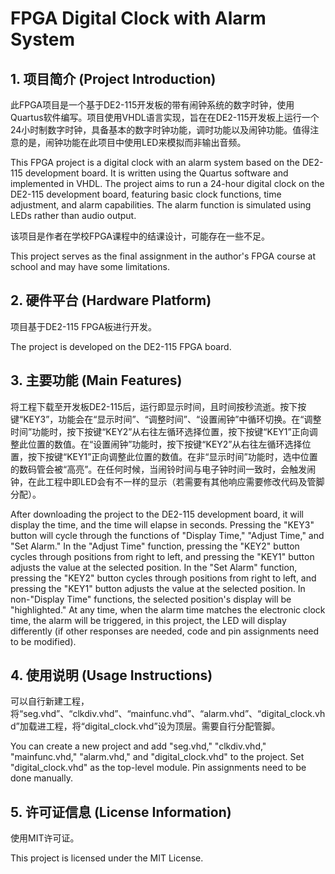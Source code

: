 # FPGA Digital Clock with Alarm System

## 1. 项目简介 (Project Introduction)

此FPGA项目是一个基于DE2-115开发板的带有闹钟系统的数字时钟，使用Quartus软件编写。项目使用VHDL语言实现，旨在在DE2-115开发板上运行一个24小时制数字时钟，具备基本的数字时钟功能，调时功能以及闹钟功能。值得注意的是，闹钟功能在此项目中使用LED来模拟而非输出音频。

This FPGA project is a digital clock with an alarm system based on the DE2-115 development board. It is written using the Quartus software and implemented in VHDL. The project aims to run a 24-hour digital clock on the DE2-115 development board, featuring basic clock functions, time adjustment, and alarm capabilities. The alarm function is simulated using LEDs rather than audio output.

该项目是作者在学校FPGA课程中的结课设计，可能存在一些不足。

This project serves as the final assignment in the author's FPGA course at school and may have some limitations.

## 2. 硬件平台 (Hardware Platform)

项目基于DE2-115 FPGA板进行开发。

The project is developed on the DE2-115 FPGA board.

## 3. 主要功能 (Main Features)

将工程下载至开发板DE2-115后，运行即显示时间，且时间按秒流逝。按下按键“KEY3”，功能会在“显示时间”、“调整时间”、“设置闹钟”中循环切换。在“调整时间”功能时，按下按键“KEY2”从右往左循环选择位置，按下按键“KEY1”正向调整此位置的数值。在“设置闹钟”功能时，按下按键“KEY2”从右往左循环选择位置，按下按键“KEY1”正向调整此位置的数值。在非“显示时间”功能时，选中位置的数码管会被“高亮”。在任何时候，当闹铃时间与电子钟时间一致时，会触发闹钟，在此工程中即LED会有不一样的显示（若需要有其他响应需要修改代码及管脚分配）。

After downloading the project to the DE2-115 development board, it will display the time, and the time will elapse in seconds. Pressing the "KEY3" button will cycle through the functions of "Display Time," "Adjust Time," and "Set Alarm." In the "Adjust Time" function, pressing the "KEY2" button cycles through positions from right to left, and pressing the "KEY1" button adjusts the value at the selected position. In the "Set Alarm" function, pressing the "KEY2" button cycles through positions from right to left, and pressing the "KEY1" button adjusts the value at the selected position. In non-"Display Time" functions, the selected position's display will be "highlighted." At any time, when the alarm time matches the electronic clock time, the alarm will be triggered, in this project, the LED will display differently (if other responses are needed, code and pin assignments need to be modified).

## 4. 使用说明 (Usage Instructions)

可以自行新建工程，将“seg.vhd”、“clkdiv.vhd”、“mainfunc.vhd”、“alarm.vhd”、“digital_clock.vhd”加载进工程，将“digital_clock.vhd”设为顶层。需要自行分配管脚。

You can create a new project and add "seg.vhd," "clkdiv.vhd," "mainfunc.vhd," "alarm.vhd," and "digital_clock.vhd" to the project. Set "digital_clock.vhd" as the top-level module. Pin assignments need to be done manually.

## 5. 许可证信息 (License Information)

使用MIT许可证。

This project is licensed under the MIT License.
